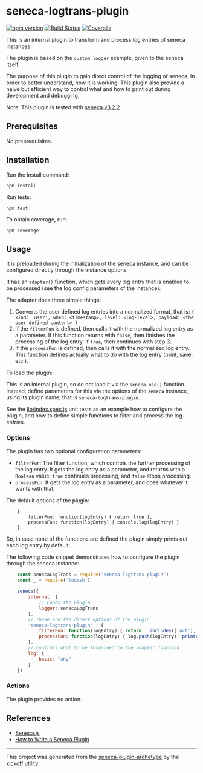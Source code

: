 # seneca-logtrans-plugin

[![npm version][npm-badge]][npm-url]
[![Build Status][travis-badge]][travis-url]
[![Coveralls][BadgeCoveralls]][Coveralls]

This is an internal plugin to transform and process log entries of seneca instances.

The plugin is based on the `custom_logger` example, given to the seneca itself.

The purpose of this plugin to gain direct control of the logging of seneca, in order to better understand, how it is working.
This plugin also provide a naive but efficient way to control what and how to print out during development and debugging.

Note: This plugin is tested with [seneca v3.2.2](https://github.com/senecajs/seneca/tree/v3.2.2)

## Prerequisites

No preprequisites.

## Installation

Run the install command:

    npm install

Run tests:

    npm test

To obtain coverage, run:

    npm coverage

## Usage

It is preloaded during the initialization of the seneca instance, and can be configured directly through the instance options.

It has an `adapter()` function, which gets every log entry that is enabled to be processed (see the log config parameters of the instance).

The adapter does three simple things:

1. Converts the user defined log entries into a normalized format, that is:
   `{ kind: 'user', when: <timestamp>, level: <log-level>, payload: <the user defined content> }`
2. If the `filterFun` is defined, then calls it with the normalized log entry as a parameter.
   If this function returns with `false`, then finishes the processing of the log entry. if `true`, then continues with step 3.
3. If the `processFun` is defined, then calls it with the normalized log entry.
   This function defines actually what to do with the log entry (print, save, etc.).

To load the plugin:

This is an internal plugin, so do not load it via the `seneca.use()` function.
Instead, define parameters for this via the options of the `seneca` instance, using its plugin name, that is `seneca-logtrans-plugin`.

See the [lib/index.spec.js](lib/index.spec.js) unit tests as an example how to configure the plugin, and how to define simple functions
to filter and process the log entries.

### Options

The plugin has two optional configuration parameters:

- `filterFun`:
   The filter function, which controls the further processing of the log entry.
   It gets the log entry as a parameter, and returns with a `Boolean` value: `true` continues processing, and `false` stops processing.
- `processFun`:
   It gets the log entry as a parameter, and does whatever it wants with that.

The default options of the plugin:
```JavaScript:
    {
        filterFun: function(logEntry) { return true },
        processFun: function(logEntry) { console.log(logEntry) }
    }
```

So, in case none of the functions are defined the plugin simply prints out each log entry by default.

The following code snippet demonstrates how to configure the plugin through the seneca instance:

```JavaScript
    const senecaLogTrans = require('seneca-logtrans-plugin')
    const _ = require('lodash')
    
    seneca({
        internal: {
            // Loads the plugin
            logger: senecaLogTrans
        },
        // These are the direct options of the plugin 
        'seneca-logtrans-plugin' : {
            filterFun: function(logEntry) { return _.includes(['act'], logEntry.kind) },
            processFun: function(logEntry) { log.push(logEntry); printLogEntry(logEntry) }
        },
        // Controls what to be forwarded to the adapter function
        log: {
            basic: "any"
        }
    })
```

### Actions

The plugin provides no action.


## References

- [Seneca.js](http://senecajs.org/)
- [How to Write a Seneca Plugin](http://senecajs.org/docs/tutorials/how-to-write-a-plugin.html)

---

This project was generated from the [seneca-plugin-archetype](https://github.com/tombenke/seneca-plugin-archetype)
by the [kickoff](https://github.com/tombenke/kickoff) utility.

[npm-badge]: https://badge.fury.io/js/seneca-logtrans-plugin.svg
[npm-url]: https://badge.fury.io/js/seneca-logtrans-plugin
[travis-badge]: https://api.travis-ci.org/tombenke/seneca-logtrans-plugin.svg
[travis-url]: https://travis-ci.org/tombenke/seneca-logtrans-plugin
[Coveralls]: https://coveralls.io/github/tombenke/seneca-logtrans-plugin?branch=master
[BadgeCoveralls]: https://coveralls.io/repos/github/tombenke/seneca-logtrans-plugin/badge.svg?branch=master

